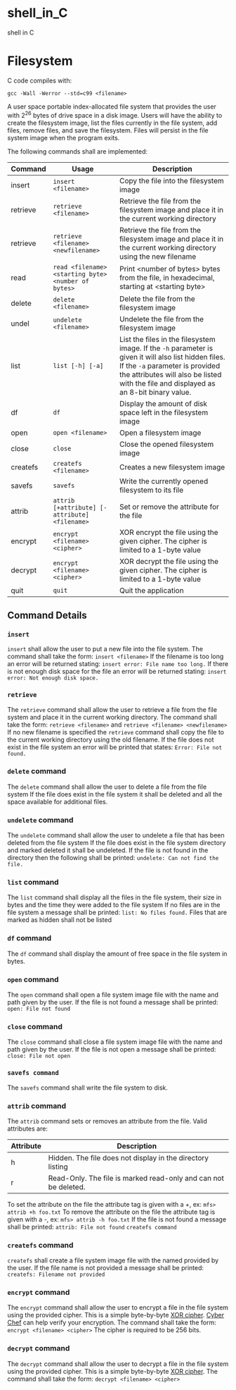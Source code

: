 # shell_in_C
shell in C
# Filesystem

C code compiles with:

```gcc -Wall -Werror --std=c99 <filename>```

A user space portable index-allocated file system that provides the user with 2<sup>26</sup> bytes of drive space in a disk image. Users will have the ability to create the filesystem image, list the files currently in the file system, add files, remove files, and save the filesystem. Files will persist in the file system image when the program exits.

The following commands shall are implemented:

|Command|Usage|Description|
|-------|-----|-----------|
|insert|```insert <filename>```|Copy the file into the filesystem image|
|retrieve|```retrieve <filename>```|Retrieve the file from the filesystem image and place it in the current working directory|
|retrieve|```retrieve <filename> <newfilename>```|Retrieve the file from the filesystem image and place it in the current working directory using the new filename|
|read|```read <filename> <starting byte> <number of bytes>```|Print \<number of bytes\> bytes from the file, in hexadecimal, starting at \<starting byte\>
|delete|```delete <filename>```|Delete the file from the filesystem image|
|undel|```undelete <filename>```|Undelete the file from the filesystem image|
|list|```list [-h] [-a]```|List the files in the filesystem image. If the ```-h``` parameter is given it will also list hidden files. If the ```-a``` parameter is provided the attributes will also be listed with the file and displayed as an 8-bit binary value.|
|df|```df```|Display the amount of disk space left in the filesystem image|
|open|```open <filename>```|Open a filesystem image|
|close|```close```|Close the opened filesystem image|
|createfs|```createfs <filename>```|Creates a new filesystem image|
|savefs|```savefs```|Write the currently opened filesystem to its file|
|attrib|```attrib [+attribute] [-attribute] <filename>```|Set or remove the attribute for the file|
|encrypt|```encrypt <filename> <cipher>```|XOR encrypt the file using the given cipher.  The cipher is limited to a 1-byte value|
|decrypt|```encrypt <filename> <cipher>```|XOR decrypt the file using the given cipher.  The cipher is limited to a 1-byte value|
|quit|```quit```|Quit the application|

## Command Details 
### ```insert``` 
```insert``` shall allow the user to put a new file into the file system.
The command shall take the form:
```insert <filename>```
If the filename is too long an error will be returned stating:
```insert error: File name too long.```
If there is not enough disk space for the file an error will be returned stating:
```insert error: Not enough disk space.```

### ```retrieve``` 
The ```retrieve``` command shall allow the user to retrieve a file from the file system and place it in the current working directory.
The command shall take the form:
```retrieve <filename>```
and
```retrieve <filename> <newfilename>```
If no new filename is specified the ```retrieve``` command shall copy the file to the current working directory using the old filename.
If the file does not exist in the file system an error will be printed that states: 
```Error: File not found.```

### ```delete``` command
The ```delete``` command shall allow the user to delete a file from the file system
If the file does exist in the file system it shall be deleted and all the space available for additional files.

### ```undelete``` command
The ```undelete``` command shall allow the user to undelete a file that has been deleted from the file system
If the file does exist in the file system directory and marked deleted it shall be undeleted.
If the file is not found in the directory then the following shall be printed:
```undelete: Can not find the file.```

### ```list``` command 
The ```list``` command shall display all the files in the file system, their size in bytes and the time they were added to the file system
If no files are in the file system a message shall be printed: ```list: No files found.```
Files that are marked as hidden shall not be listed

### ```df``` command
The ```df``` command shall display the amount of free space in the file system in bytes.

### ```open``` command
The ```open``` command shall open a file system image file with the name and path given by the user.
If the file is not found a message shall be printed:
```open: File not found```

### ```close``` command
The ```close``` command shall close a file system image file with the name and path given by the user.
If the file is not open a message shall be printed:
```close: File not open```

### ```savefs command```
The ```savefs``` command shall write the file system to disk.

### ```attrib``` command
The ```attrib``` command sets or removes an attribute from the file.
Valid attributes are:

|Attribute|Description|
|---------|-----------|
| h       | Hidden. The file does not display in the directory listing|
| r       | Read-Only. The file is marked read-only and can not be deleted.|

To set the attribute on the file the attribute tag is given with a +, ex:
```mfs> attrib +h foo.txt```
To remove the attribute on the file the attribute tag is given with a -, ex:
```mfs> attrib -h foo.txt```
If the file is not found a message shall be printed:
```attrib: File not found```
```createfs command```

### ```createfs``` command 
```createfs``` shall create a file system image file with the named provided by the user.
If the file name is not provided a message shall be printed:
```createfs: Filename not provided```

### ```encrypt``` command 
The ```encrypt``` command shall allow the user to encrypt a file in the file system using the provided cipher.  This is a simple byte-by-byte [XOR cipher](https://en.wikipedia.org/wiki/XOR_cipher). [Cyber Chef](https://cyberchef.org/) can help verify your encryption.
The command shall take the form:
```encrypt <filename> <cipher>```
The cipher is required to be 256 bits.

### ```decrypt``` command 
The ```decrypt``` command shall allow the user to decrypt a file in the file system using the provided cipher.  This is a simple byte-by-byte [XOR cipher](https://en.wikipedia.org/wiki/XOR_cipher). 
The command shall take the form:
```decrypt <filename> <cipher>```

